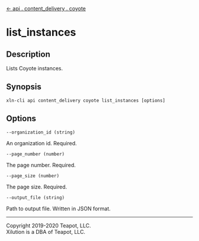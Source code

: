[<- api . content_delivery . coyote](index.md)

# list_instances

## Description

Lists Coyote instances.

## Synopsis

```
xln-cli api content_delivery coyote list_instances [options]
```

## Options

`--organization_id (string)`

An organization id. Required.

`--page_number (number)`

The page number. Required.

`--page_size (number)`

The page size. Required.

`--output_file (string)`

Path to output file. Written in JSON format.

---
Copyright 2019-2020 Teapot, LLC.  
Xilution is a DBA of Teapot, LLC.
